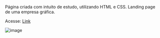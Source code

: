 Página criada com intuito de estudo, utilizando HTML e CSS. Landing page de uma empresa gráfica.

Acesse: <a href=https://matheeusgomes.github.io/ploteng/>Link</a>


![image](https://user-images.githubusercontent.com/10269675/193813705-58cdfa51-0f90-4b53-a889-8950b0d03d92.png)
